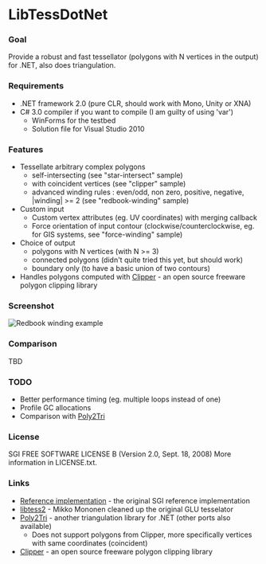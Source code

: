 LibTessDotNet
=============

### Goal

Provide a robust and fast tessellator (polygons with N vertices in the output) for .NET, also does triangulation.

### Requirements

* .NET framework 2.0 (pure CLR, should work with Mono, Unity or XNA)
* C# 3.0 compiler if you want to compile (I am guilty of using 'var')
    - WinForms for the testbed
    - Solution file for Visual Studio 2010

### Features

* Tessellate arbitrary complex polygons
    - self-intersecting (see "star-intersect" sample)
    - with coincident vertices (see "clipper" sample)
    - advanced winding rules : even/odd, non zero, positive, negative, |winding| >= 2 (see "redbook-winding" sample)
* Custom input
    - Custom vertex attributes (eg. UV coordinates) with merging callback
    - Force orientation of input contour (clockwise/counterclockwise, eg. for GIS systems, see "force-winding" sample)
* Choice of output
    - polygons with N vertices (with N >= 3)
    - connected polygons (didn't quite tried this yet, but should work)
    - boundary only (to have a basic union of two contours)
* Handles polygons computed with [Clipper](http://www.angusj.com/delphi/clipper.php) - an open source freeware polygon clipping library

### Screenshot

![Redbook winding example](/speps/LibTessDotNet/raw/master/TessBed/Misc/screenshot.png)

### Comparison

TBD

### TODO

* Better performance timing (eg. multiple loops instead of one)
* Profile GC allocations
* Comparison with [Poly2Tri](http://code.google.com/p/poly2tri/)

### License

SGI FREE SOFTWARE LICENSE B (Version 2.0, Sept. 18, 2008)
More information in LICENSE.txt.

### Links
* [Reference implementation](http://oss.sgi.com/projects/ogl-sample) - the original SGI reference implementation
* [libtess2](http://code.google.com/p/libtess2/) - Mikko Mononen cleaned up the original GLU tesselator
* [Poly2Tri](http://code.google.com/p/poly2tri/) - another triangulation library for .NET (other ports also available)
    - Does not support polygons from Clipper, more specifically vertices with same coordinates (coincident)
* [Clipper](http://www.angusj.com/delphi/clipper.php) - an open source freeware polygon clipping library